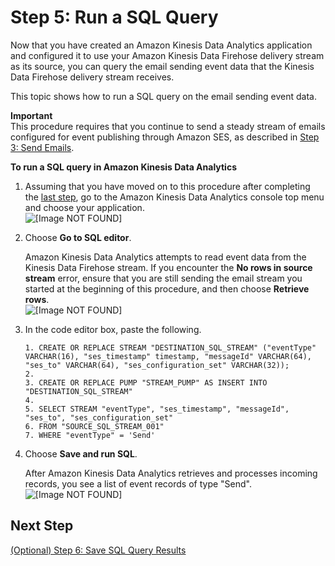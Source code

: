# Step 5: Run a SQL Query<a name="event-publishing-kinesis-analytics-sql"></a>

Now that you have created an Amazon Kinesis Data Analytics application and configured it to use your Amazon Kinesis Data Firehose delivery stream as its source, you can query the email sending event data that the Kinesis Data Firehose delivery stream receives\.

This topic shows how to run a SQL query on the email sending event data\.

**Important**  
This procedure requires that you continue to send a steady stream of emails configured for event publishing through Amazon SES, as described in [Step 3: Send Emails](event-publishing-kinesis-analytics-send-email.md)\.

**To run a SQL query in Amazon Kinesis Data Analytics**

1. Assuming that you have moved on to this procedure after completing the [last step](event-publishing-kinesis-analytics-application.md), go to the Amazon Kinesis Data Analytics console top menu and choose your application\.  
![\[Image NOT FOUND\]](http://docs.aws.amazon.com/ses/latest/DeveloperGuide/images/event_publishing_tutorial_kinesis_analytics_select_app.png)

1. Choose **Go to SQL editor**\. 

   Amazon Kinesis Data Analytics attempts to read event data from the Kinesis Data Firehose stream\. If you encounter the **No rows in source stream** error, ensure that you are still sending the email stream you started at the beginning of this procedure, and then choose **Retrieve rows**\.  
![\[Image NOT FOUND\]](http://docs.aws.amazon.com/ses/latest/DeveloperGuide/images/event_publishing_tutorial_kinesis_analytics_go_to_editor.png)

1. In the code editor box, paste the following\.

   ```
   1. CREATE OR REPLACE STREAM "DESTINATION_SQL_STREAM" ("eventType" VARCHAR(16), "ses_timestamp" timestamp, "messageId" VARCHAR(64), "ses_to" VARCHAR(64), "ses_configuration_set" VARCHAR(32));
   2. 
   3. CREATE OR REPLACE PUMP "STREAM_PUMP" AS INSERT INTO "DESTINATION_SQL_STREAM"
   4. 
   5. SELECT STREAM "eventType", "ses_timestamp", "messageId", "ses_to", "ses_configuration_set"
   6. FROM "SOURCE_SQL_STREAM_001"
   7. WHERE "eventType" = 'Send'
   ```

1. Choose **Save and run SQL**\.

   After Amazon Kinesis Data Analytics retrieves and processes incoming records, you see a list of event records of type "Send"\.  
![\[Image NOT FOUND\]](http://docs.aws.amazon.com/ses/latest/DeveloperGuide/images/event_publishing_tutorial_kinesis_analytics_sql.png)

## Next Step<a name="event-publishing-kinesis-analytics-sql-next-step"></a>

[\(Optional\) Step 6: Save SQL Query Results](event-publishing-kinesis-analytics-destination.md)
